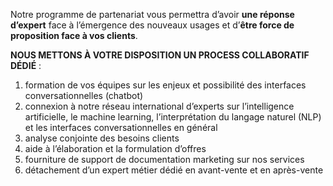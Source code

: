 Notre programme de partenariat vous permettra d’avoir **une réponse d’expert** face à l’émergence des nouveaux usages et d’**être force de proposition face à vos clients**.

**NOUS METTONS À VOTRE DISPOSITION UN PROCESS COLLABORATIF DÉDIÉ** :

 1. formation de vos équipes sur les enjeux et possibilité des interfaces conversationnelles (chatbot)
 2. connexion à notre réseau international d’experts sur l’intelligence artificielle, le machine learning, l’interprétation du langage naturel (NLP) et les interfaces conversationnelles en général
 3. analyse conjointe des besoins clients
 4. aide à l’élaboration et la formulation d’offres
 5. fourniture de support de documentation marketing sur nos services
 6. détachement d’un expert métier dédié en avant-vente et en après-vente